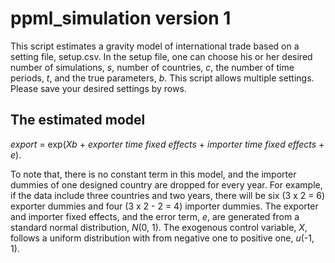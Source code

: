 # ppml_simulation version 1

This script estimates a gravity model of international trade based on a setting file, setup.csv. In the setup file, one can choose his or her desired number of simulations, *s*, number of countries, *c*, the number of time periods, *t*, and the true parameters, *b*. This script allows multiple settings. Please save your desired settings by rows.

## The estimated model

*export* = exp(*Xb* + *exporter time fixed effects* + *importer time fixed effects* + *e*).

To note that, there is no constant term in this model, and the importer dummies of one designed country are dropped for every year. For example, if the data include three countries and two years, there will be six (3 x 2 = 6) exporter dummies and four (3 x 2 - 2 = 4) importer dummies. The exporter and importer fixed effects, and the error term, *e*, are generated from a standard normal distribution, *N*(0, 1). The exogenous control variable, *X*, follows a uniform distribution with  from negative one to positive one, *u*(-1, 1).
